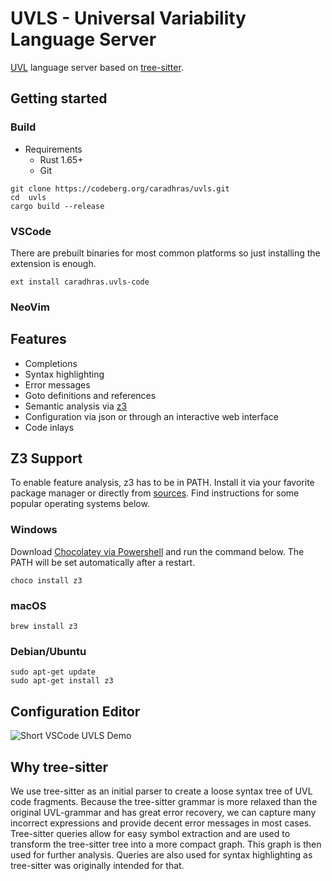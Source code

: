 # UVLS - Universal Variability Language Server
[UVL](https://github.com/Universal-Variability-Language) language server based on [tree-sitter](https://github.com/tree-sitter/tree-sitter).

## Getting started
### Build
- Requirements
    - Rust 1.65+
    - Git
```
git clone https://codeberg.org/caradhras/uvls.git
cd  uvls
cargo build --release
```

### VSCode
There are prebuilt binaries for most common platforms so just installing the extension is enough.
```
ext install caradhras.uvls-code
```
### NeoVim

## Features
- Completions
- Syntax highlighting
- Error messages
- Goto definitions and references
- Semantic analysis via [z3](https://github.com/Z3Prover/z3)
- Configuration via json or through an interactive web interface
- Code inlays


## Z3 Support
To enable feature analysis, z3 has to be in PATH. Install it via your favorite package manager or directly from [sources](https://github.com/Z3Prover/z3). Find instructions for some popular operating systems below.

### Windows
Download [Chocolatey via Powershell](https://www.liquidweb.com/kb/how-to-install-chocolatey-on-windows/) and run the command below. The PATH will be set automatically after a restart.
```
choco install z3
```

### macOS

```
brew install z3
```

### Debian/Ubuntu

```
sudo apt-get update
sudo apt-get install z3
```

## Configuration Editor
![Short VSCode UVLS Demo](img/show_editor.gif)
## Why tree-sitter
We use tree-sitter as an initial parser to create a loose syntax tree of UVL code fragments.
Because the tree-sitter grammar is more relaxed than the original UVL-grammar and has great error recovery,
we can capture many incorrect expressions and provide decent error messages in most cases.
Tree-sitter queries allow for easy symbol extraction and are used to transform the tree-sitter tree into a more compact graph.
This graph is then used for further analysis.
Queries are also used for syntax highlighting as tree-sitter was originally intended for that.



